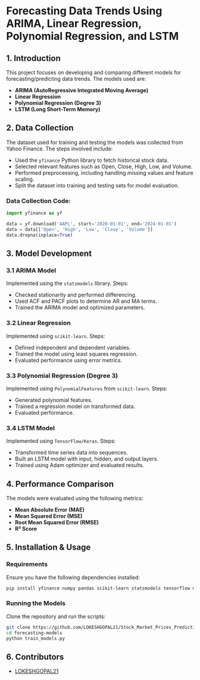 # Forecasting Data Trends Using ARIMA, Linear Regression, Polynomial Regression, and LSTM

## 1. Introduction
This project focuses on developing and comparing different models for forecasting/predicting data trends. The models used are:

- **ARIMA (AutoRegressive Integrated Moving Average)**
- **Linear Regression**
- **Polynomial Regression (Degree 3)**
- **LSTM (Long Short-Term Memory)**

## 2. Data Collection
The dataset used for training and testing the models was collected from Yahoo Finance. The steps involved include:

- Used the `yfinance` Python library to fetch historical stock data.
- Selected relevant features such as Open, Close, High, Low, and Volume.
- Performed preprocessing, including handling missing values and feature scaling.
- Split the dataset into training and testing sets for model evaluation.

### Data Collection Code:
```python
import yfinance as yf

data = yf.download('AAPL', start='2020-01-01', end='2024-01-01')
data = data[['Open', 'High', 'Low', 'Close', 'Volume']]
data.dropna(inplace=True)
```

## 3. Model Development

### 3.1 ARIMA Model
Implemented using the `statsmodels` library. Steps:

- Checked stationarity and performed differencing.
- Used ACF and PACF plots to determine AR and MA terms.
- Trained the ARIMA model and optimized parameters.

### 3.2 Linear Regression
Implemented using `scikit-learn`. Steps:

- Defined independent and dependent variables.
- Trained the model using least squares regression.
- Evaluated performance using error metrics.

### 3.3 Polynomial Regression (Degree 3)
Implemented using `PolynomialFeatures` from `scikit-learn`. Steps:

- Generated polynomial features.
- Trained a regression model on transformed data.
- Evaluated performance.

### 3.4 LSTM Model
Implemented using `TensorFlow/Keras`. Steps:

- Transformed time series data into sequences.
- Built an LSTM model with input, hidden, and output layers.
- Trained using Adam optimizer and evaluated results.

## 4. Performance Comparison
The models were evaluated using the following metrics:

- **Mean Absolute Error (MAE)**
- **Mean Squared Error (MSE)**
- **Root Mean Squared Error (RMSE)**
- **R² Score**

## 5. Installation & Usage

### Requirements
Ensure you have the following dependencies installed:
```bash
pip install yfinance numpy pandas scikit-learn statsmodels tensorflow matplotlib seaborn
```

### Running the Models
Clone the repository and run the scripts:
```bash
git clone https://github.com/LOKESHGOPAL21/Stock_Market_Prices_Prediction
cd forecasting-models
python train_models.py
```

## 6. Contributors
- [LOKESHGOPAL21](https://github.com/LOKESHGOPAL21/)

